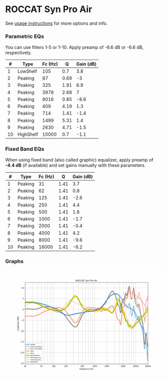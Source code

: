 # ROCCAT Syn Pro Air
See [usage instructions](https://github.com/jaakkopasanen/AutoEq#usage) for more options and info.

### Parametric EQs
You can use filters 1-5 or 1-10. Apply preamp of -6.6 dB or -6.6 dB, respectively.

|   # | Type      |   Fc (Hz) |    Q |   Gain (dB) |
|-----|-----------|-----------|------|-------------|
|   1 | LowShelf  |       105 | 0.7  |         3.8 |
|   2 | Peaking   |        87 | 0.69 |        -3   |
|   3 | Peaking   |       325 | 1.91 |         6.9 |
|   4 | Peaking   |      3978 | 2.68 |         7   |
|   5 | Peaking   |      8016 | 0.85 |        -8.6 |
|   6 | Peaking   |       409 | 4.19 |         1.3 |
|   7 | Peaking   |       714 | 1.41 |        -1.4 |
|   8 | Peaking   |      1499 | 5.31 |         1.4 |
|   9 | Peaking   |      2630 | 4.71 |        -1.5 |
|  10 | HighShelf |     10000 | 0.7  |        -1.1 |

### Fixed Band EQs
When using fixed band (also called graphic) equalizer, apply preamp of **-4.4 dB** (if available) and set gains manually with these parameters.

|   # | Type    |   Fc (Hz) |    Q |   Gain (dB) |
|-----|---------|-----------|------|-------------|
|   1 | Peaking |        31 | 1.41 |         3.7 |
|   2 | Peaking |        62 | 1.41 |         0.8 |
|   3 | Peaking |       125 | 1.41 |        -2.6 |
|   4 | Peaking |       250 | 1.41 |         4.4 |
|   5 | Peaking |       500 | 1.41 |         1.8 |
|   6 | Peaking |      1000 | 1.41 |        -1.7 |
|   7 | Peaking |      2000 | 1.41 |        -0.4 |
|   8 | Peaking |      4000 | 1.41 |         4.2 |
|   9 | Peaking |      8000 | 1.41 |        -9.6 |
|  10 | Peaking |     16000 | 1.41 |        -6.2 |

### Graphs
![](./ROCCAT%20Syn%20Pro%20Air.png)
